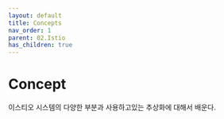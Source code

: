 ```yaml
---
layout: default
title: Concepts
nav_order: 1
parent: 02.Istio
has_children: true
---
```


# Concept

이스티오 시스템의 다양한 부분과 사용하고있는 추상화에 대해서 배운다.